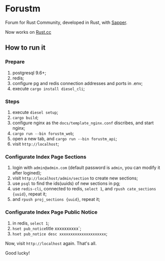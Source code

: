 # Forustm

Forum for Rust Community, developed in Rust, with [Sapper](https://github.com/sappworks/sapper).

Now works on [Rust.cc](https://rust.cc)

## How to run it

### Prepare

1. postgresql 9.6+;
2. redis;
3. configure pg and redis connection addresses and ports in .env;
4. execute `cargo install diesel_cli`;

### Steps

1. execute `diesel setup`;
2. `cargo build`;
3. configure nginx as the `docs/template_nginx.conf` discribes, and start nginx;
4. `cargo run --bin forustm_web`;
5. open a new tab, and `cargo run --bin forustm_api`;
6. visit `http://localhost`;

### Configurate Index Page Sections

1. login with `admin@admin.com` (default password is `admin`, you can modify it after logined);
2. visit `http://localhost/admin/section` to create new sections;
3. use `psql` to find the ids(uuids) of new sections in pg;
4. use `redis-cli`, connected to redis, `select 1`, and `rpush cate_sections {uuid}`, repeat it;
4. and `rpush proj_sections {uuid}`, repeat it;

### Configurate Index Page Public Notice

1. in redis, `select 1`;
2. `hset pub_notice`title xxxxxxxxxx`;
3. `hset pub_notice desc xxxxxxxxxxxxxxxxxxxxx`;

Now, visit `http://localhost` again. That's all.

Good lucky!

